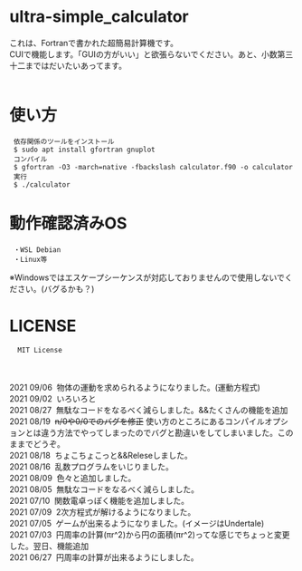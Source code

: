 # ultra-simple_calculator
これは、Fortranで書かれた超簡易計算機です。<br />
CUIで機能します。「GUIの方がいい」と欲張らないでください。あと、小数第三十二まではだいたいあってます。<br /><br />
# 使い方
     依存関係のツールをインストール
     $ sudo apt install gfortran gnuplot
     コンパイル
     $ gfortran -O3 -march=native -fbackslash calculator.f90 -o calculator
     実行
     $ ./calculator
# 動作確認済みOS
     ・WSL Debian
     ・Linux等
※Windowsではエスケープシーケンスが対応しておりませんので使用しないでください。(バグるかも？)
# LICENSE
      MIT License 
<br /><br />
2021 09/06 &nbsp;物体の運動を求められるようになりました。(運動方程式)<br />
2021 09/02 &nbsp;いろいろと<br />
2021 08/27 &nbsp;無駄なコードをなるべく減らしました。&&たくさんの機能を追加<br />
2021 08/19 &nbsp;~~n/0や0/0でのバグを修正~~ 使い方のところにあるコンパイルオプションとは違う方法でやってしまったのでバグと勘違いをしてしまいました。このままでどうぞ。<br />
2021 08/18 &nbsp;ちょこちょこっと&&Releseしました。<br />
2021 08/16 &nbsp;乱数プログラムをいじりました。<br />
2021 08/09 &nbsp;色々と追加しました。<br />
2021 08/05 &nbsp;無駄なコードをなるべく減らしました。<br />
2021 07/10 &nbsp;関数電卓っぽく機能を追加しました。<br />
2021 07/09 &nbsp;2次方程式が解けるようになりました。<br />
2021 07/05 &nbsp;ゲームが出来るようになりました。(イメージはUndertale)<br />
2021 07/03 &nbsp;円周率の計算(πr^2)から円の面積(πr^2)ってな感じでちょっと変更した。翌日、機能追加<br />
2021 06/27 &nbsp;円周率の計算が出来るようにしました。
